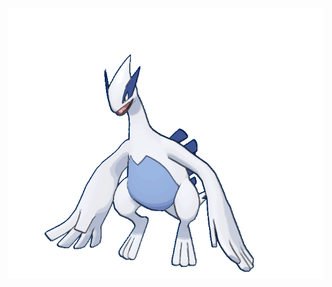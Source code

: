 <div style="text-align: center">
    <img src="https://github.com/kouul/kouul/blob/master/icons/lugia.gif">
    <!-- <hr />
    <img src="https://github.com/kouul/kouul/blob/master/icons/devto.svg" target="_blank" height="50px" width="50px"> -->
</div>